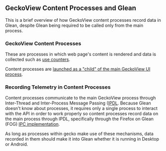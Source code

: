 ## GeckoView Content Processes and Glean

This is a brief overview of how GeckoView content processes record data in Glean, despite Glean being required to be called only from the main process.

### GeckoView Content Processes

These are processes in which web page's content is rendered and data is collected such as [use counters](https://firefox-source-docs.mozilla.org/dom/use-counters.html).

Content processes are [launched as a "child" of the main GeckoView UI process](https://firefox-source-docs.mozilla.org/dom/ipc/process_model.html).

### Recording Telemetry in Content Processes

Content processes communicate to the main GeckoView process through Inter-Thread and Inter-Process Message Passing ([IPDL](https://firefox-source-docs.mozilla.org/ipc/ipdl.html). Because Glean doesn't know about processes, it requires only a single process to interact with the API in order to work properly so content processes record data on the main process through IPDL, specifically through the Firefox on Glean (FOG) [IPC implementation](https://firefox-source-docs.mozilla.org/toolkit/components/glean/index.html).

As long as processes within gecko make use of these mechanisms, data recorded in them should make it into Glean whether it is running in Desktop or Android.

